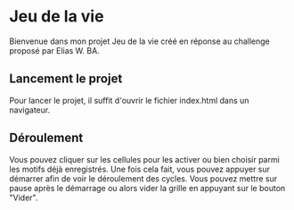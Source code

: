 # Jeu de la vie

Bienvenue dans mon projet Jeu de la vie créé en réponse au challenge proposé par Elias W. BA.

## Lancement le projet
Pour lancer le projet, il suffit d'ouvrir le fichier index.html dans un navigateur.
## Déroulement
Vous pouvez cliquer sur les cellules pour les activer ou bien choisir parmi les motifs déjà enregistrés. Une fois cela fait, vous pouvez appuyer sur démarrer afin de voir le déroulement des cycles.
Vous pouvez mettre sur pause après le démarrage ou alors vider la grille en appuyant sur le bouton "Vider".
